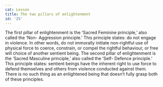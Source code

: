 ```yaml
---
cat: Lesson
title: The two pillars of enlightenment
id: '25'
---
```


The first pillar of enlightenment is the ‘Sacred Feminine principle,’ also called the ‘Non-
Aggression principle.’ This principle states: do not engage in violence.
In other words, do not immorally initiate non-rightful use of physical force to coerce,
constrain, or compel the rightful behaviour, or free will choice of another sentient being.
The second pillar of enlightenment is the ‘Sacred Masculine principle,’ also called the ‘Self-
Defence principle.’ This principle states: sentient beings have the inherent right to use force to
defend themselves and others from violence conducted against them.
There is no such thing as an enlightened being that doesn’t fully grasp both of these
principles.